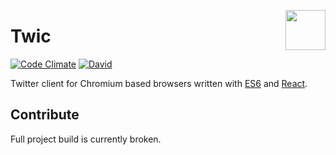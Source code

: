 <a href="https://github.com/silentroach/twic"><img align="right" src="https://cdn.rawgit.com/silentroach/twic/master/src/images/toolbar.svg" width="64px" /></a>
# Twic

[![Code Climate](https://img.shields.io/codeclimate/github/silentroach/twic.svg?style=flat-square)](https://codeclimate.com/github/silentroach/twic)
[![David](https://img.shields.io/david/dev/silentroach/twic.svg?style=flat-square)](https://david-dm.org/silentroach/twic#info=devDependencies)

Twitter client for Chromium based browsers written with [ES6](https://babeljs.io/) and [React](http://facebook.github.io/react/).

## Contribute

Full project build is currently broken.